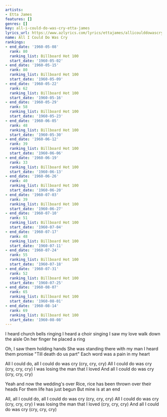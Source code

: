 ```yaml
---
artists:
- Etta James
features: []
genres: []
key: all-i-could-do-was-cry-etta-james
lyrics_url: https://www.azlyrics.com/lyrics/ettajames/allicoulddowascry.html
name: All I Could Do Was Cry
rankings:
- end_date: '1960-05-08'
  rank: 80
  ranking_list: Billboard Hot 100
  start_date: '1960-05-02'
- end_date: '1960-05-15'
  rank: 80
  ranking_list: Billboard Hot 100
  start_date: '1960-05-09'
- end_date: '1960-05-22'
  rank: 62
  ranking_list: Billboard Hot 100
  start_date: '1960-05-16'
- end_date: '1960-05-29'
  rank: 58
  ranking_list: Billboard Hot 100
  start_date: '1960-05-23'
- end_date: '1960-06-05'
  rank: 48
  ranking_list: Billboard Hot 100
  start_date: '1960-05-30'
- end_date: '1960-06-12'
  rank: 39
  ranking_list: Billboard Hot 100
  start_date: '1960-06-06'
- end_date: '1960-06-19'
  rank: 33
  ranking_list: Billboard Hot 100
  start_date: '1960-06-13'
- end_date: '1960-06-26'
  rank: 40
  ranking_list: Billboard Hot 100
  start_date: '1960-06-20'
- end_date: '1960-07-03'
  rank: 39
  ranking_list: Billboard Hot 100
  start_date: '1960-06-27'
- end_date: '1960-07-10'
  rank: 51
  ranking_list: Billboard Hot 100
  start_date: '1960-07-04'
- end_date: '1960-07-17'
  rank: 48
  ranking_list: Billboard Hot 100
  start_date: '1960-07-11'
- end_date: '1960-07-24'
  rank: 55
  ranking_list: Billboard Hot 100
  start_date: '1960-07-18'
- end_date: '1960-07-31'
  rank: 52
  ranking_list: Billboard Hot 100
  start_date: '1960-07-25'
- end_date: '1960-08-07'
  rank: 65
  ranking_list: Billboard Hot 100
  start_date: '1960-08-01'
- end_date: '1960-08-14'
  rank: 69
  ranking_list: Billboard Hot 100
  start_date: '1960-08-08'
---
```


I heard church bells ringing
I heard a choir singing
I saw my love walk down the aisle
On her finger he placed a ring

Oh, I saw them holding hands
She was standing there with my man
I heard them promise "Till death do us part"
Each word was a pain in my heart

All I could do, all I could do was cry (cry, cry, cry)
All I could do was cry (cry, cry, cry)
I was losing the man that I loved
And all I could do was cry (cry, cry, cry)

Yeah and now the wedding's over
Rice, rice has been thrown over their heads
For them life has just begun
But mine is at an end

All, all I could do, all I could do was cry (cry, cry, cry)
All I could do was cry (cry, cry, cry)
I was losing the man that I loved (cry, cry, cry)
And all I could do was cry (cry, cry, cry)




